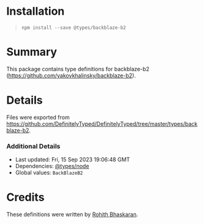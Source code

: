# Installation
> `npm install --save @types/backblaze-b2`

# Summary
This package contains type definitions for backblaze-b2 (https://github.com/yakovkhalinsky/backblaze-b2).

# Details
Files were exported from https://github.com/DefinitelyTyped/DefinitelyTyped/tree/master/types/backblaze-b2.

### Additional Details
 * Last updated: Fri, 15 Sep 2023 19:06:48 GMT
 * Dependencies: [@types/node](https://npmjs.com/package/@types/node)
 * Global values: `BackBlazeB2`

# Credits
These definitions were written by [Rohith Bhaskaran](https://github.com/rohithb).
